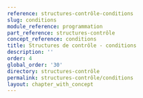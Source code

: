 ```yaml
---
reference: structures-contrôle-conditions
slug: conditions
module_reference: programmation
part_reference: structures-contrôle
concept_reference: conditions
title: Structures de contrôle - conditions
description: ''
order: 4
global_order: '30'
directory: structures-contrôle
permalink: structures-contrôle/conditions
layout: chapter_with_concept
---
```

